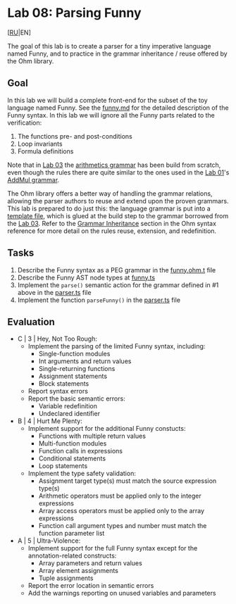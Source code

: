 # Lab 08: Parsing Funny

[[RU](README.ru.md)|EN]

The goal of this lab is to create a parser for a tiny imperative language named Funny, and to practice in
the grammar inheritance / reuse offered by the Ohm library.

## Goal

In this lab we will build a complete front-end for the subset of the toy language named Funny.
See the [funny.md](../funny.md) for the detailed description of the Funny syntax.
In this lab we will ignore all the Funny parts related to the verification:

1. The functions pre- and post-conditions
2. Loop invariants
3. Formula definitions

Note that in [Lab 03](../lab03/README.md) the [arithmetics grammar](../lab03/src/arith.ohm) has been build from scratch, even though the rules there are quite similar to the ones used in the [Lab 01](../lab01/README.md)'s [AddMul grammar](../lab01/src/addmul.ohm).

The Ohm library offers a better way of handling the grammar relations, allowing the parser authors to reuse and extend upon the proven grammars.
This lab is prepared to do just this: the language grammar is put into a [template file](./src/funny.ohm.t), which is glued at the build step to the grammar borrowed from the [Lab 03](../lab03/README.md). Refer to the [Grammar Inheritance](https://ohmjs.org/docs/syntax-reference#grammar-inheritance) section in the Ohm syntax reference for more detail on the rules reuse, extension, and redefinition.

## Tasks

1. Describe the Funny syntax as a PEG grammar in the [funny.ohm.t](./src/funny.ohm.t) file
2. Describe the Funny AST node types at [funny.ts](./src/funny.ts)
3. Implement the `parse()` semantic action for the grammar defined in #1 above in the [parser.ts](./src/parser.ts) file
4. Implement the function `parseFunny()` in the [parser.ts](./src/parser.ts) file

## Evaluation

- C | 3 | Hey, Not Too Rough:
  - Implement the parsing of the limited Funny syntax, including:
    - Single-function modules
    - Int arguments and return values
    - Single-returning functions
    - Assignment statements
    - Block statements
  - Report syntax errors
  - Report the basic semantic errors:
    - Variable redefinition
    - Undeclared identifier
- B | 4 | Hurt Me Plenty:
  - Implement support for the additional Funny constucts:
    - Functions with multiple return values
    - Multi-function modules
    - Function calls in expressions
    - Conditional statements
    - Loop statements
  - Implement the type safety validation:
    - Assignment target type(s) must match the source expression type(s)
    - Arithmetic operators must be applied only to the integer expressions
    - Array access operators must be applied only to the array expressions
    - Function call argument types and number must match the function parameter list
- A | 5 | Ultra-Violence:
  - Implement support for the full Funny syntax except for the annotation-related constructs:
    - Array parameters and return values
    - Array element assignments
    - Tuple assignments
  - Report the error location in semantic errors
  - Add the warnings reporting on unused variables and parameters
  